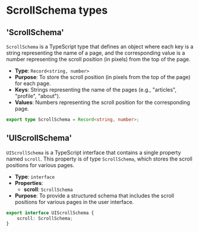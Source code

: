 # ScrollSchema types

## 'ScrollSchema'

`ScrollSchema` is a TypeScript type that defines an object where each key is a string representing the name of a page, and the corresponding value is a number representing the scroll position (in pixels) from the top of the page.
- **Type**: `Record<string, number>`
- **Purpose**: To store the scroll position (in pixels from the top of the page) for each page.
- **Keys**: Strings representing the name of the pages (e.g., "articles", "profile", "about").
- **Values**: Numbers representing the scroll position for the corresponding page.

```typescript
export type ScrollSchema = Record<string, number>;
```

## 'UIScrollSchema'

`UIScrollSchema` is a TypeScript interface that contains a single property named `scroll`. 
This property is of type `ScrollSchema`, which stores the scroll positions for various pages.

- **Type**: `interface`
- **Properties**:
  - **scroll**: `ScrollSchema`
- **Purpose**: To provide a structured schema that includes the scroll positions for various pages in the user interface.

```typescript
export interface UIScrollSchema {
    scroll: ScrollSchema;
}
```
